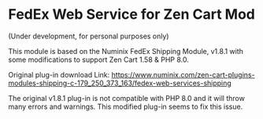 # FedEx Web Service for Zen Cart Mod

(Under development, for personal purposes only)

This module is based on the Numinix FedEx Shipping Module, v1.8.1 with some modifications to support Zen Cart 1.58 & PHP 8.0. 

Original plug-in download Link: https://www.numinix.com/zen-cart-plugins-modules-shipping-c-179_250_373_163/fedex-web-services-shipping  

The original v1.8.1 plug-in is not compatible with PHP 8.0 and it will throw many errors and warnings. This modified plug-in seems to fix this issue. 
